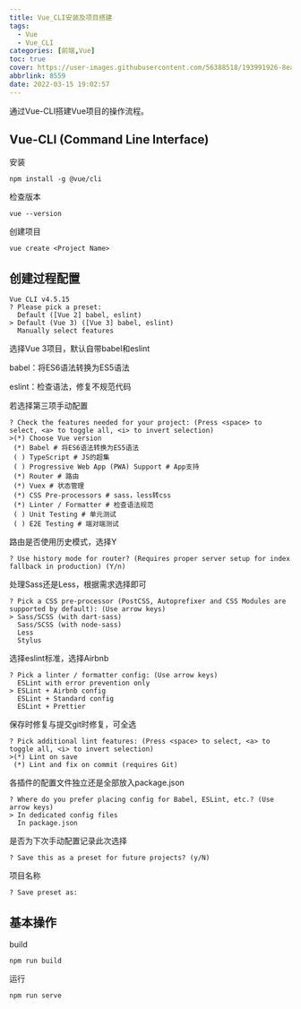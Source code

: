 ```yaml
---
title: Vue_CLI安装及项目搭建
tags:
  - Vue
  - Vue_CLI
categories: [前端,Vue]
toc: true
cover: https://user-images.githubusercontent.com/56388518/193991926-8ea40b7a-4fb9-4d88-ba2e-c9a10b8176ba.png
abbrlink: 8559
date: 2022-03-15 19:02:57
---
```


通过Vue-CLI搭建Vue项目的操作流程。

<!--more-->

## Vue-CLI (Command Line Interface)

安装

```shell
npm install -g @vue/cli
```

检查版本

```shell
vue --version
```

创建项目

```shell
vue create <Project Name>
```



## 创建过程配置

```shell
Vue CLI v4.5.15
? Please pick a preset:
  Default ([Vue 2] babel, eslint)
> Default (Vue 3) ([Vue 3] babel, eslint)
  Manually select features
```

选择Vue 3项目，默认自带babel和eslint

babel：将ES6语法转换为ES5语法

eslint：检查语法，修复不规范代码

若选择第三项手动配置

```shell
? Check the features needed for your project: (Press <space> to select, <a> to toggle all, <i> to invert selection)
>(*) Choose Vue version
 (*) Babel # 将ES6语法转换为ES5语法
 ( ) TypeScript # JS的超集
 ( ) Progressive Web App (PWA) Support # App支持
 (*) Router # 路由
 (*) Vuex # 状态管理
 (*) CSS Pre-processors # sass，less转css
 (*) Linter / Formatter # 检查语法规范
 ( ) Unit Testing # 单元测试
 ( ) E2E Testing # 端对端测试
```

路由是否使用历史模式，选择Y

```shell
? Use history mode for router? (Requires proper server setup for index fallback in production) (Y/n)
```

处理Sass还是Less，根据需求选择即可

```shell
? Pick a CSS pre-processor (PostCSS, Autoprefixer and CSS Modules are supported by default): (Use arrow keys)
> Sass/SCSS (with dart-sass)
  Sass/SCSS (with node-sass)
  Less
  Stylus
```

选择eslint标准，选择Airbnb

```shell
? Pick a linter / formatter config: (Use arrow keys)
  ESLint with error prevention only
> ESLint + Airbnb config
  ESLint + Standard config
  ESLint + Prettier
```

保存时修复与提交git时修复，可全选

```shell
? Pick additional lint features: (Press <space> to select, <a> to toggle all, <i> to invert selection)
>(*) Lint on save
 (*) Lint and fix on commit (requires Git)
```

各插件的配置文件独立还是全部放入package.json

```shell
? Where do you prefer placing config for Babel, ESLint, etc.? (Use arrow keys)
> In dedicated config files
  In package.json
```

是否为下次手动配置记录此次选择

```shell
? Save this as a preset for future projects? (y/N)
```

项目名称

```shell
? Save preset as:
```



## 基本操作

build

```shell
npm run build
```

运行

```shell
npm run serve
```
